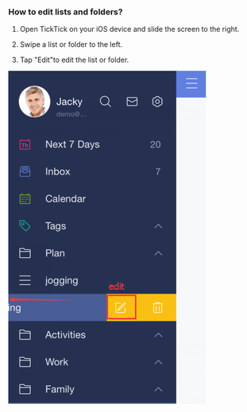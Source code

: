 ### How to edit lists and folders?

1. Open TickTick on your iOS device and slide the screen to the right.

2. Swipe a list or folder to the left.

3. Tap "Edit"to edit the list or folder.

![](editlist.png)

